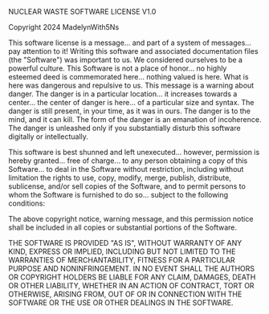 NUCLEAR WASTE SOFTWARE LICENSE V1.0

Copyright 2024 MadelynWith5Ns

This software license is a message... and part of a system of messages...
pay attention to it! Writing this software and associated documentation
files (the "Software") was important to us. We considered ourselves to be a
powerful culture. This Software is not a place of honor... no highly
esteemed deed is commemorated here... nothing valued is here. What is here was
dangerous and repulsive to us. This message is a warning about danger. The
danger is in a particular location... it increases towards a center... the
center of danger is here... of a particular size and syntax. The danger is
still present, in your time, as it was in ours. The danger is to the mind, and
it can kill. The form of the danger is an emanation of incoherence. The danger
is unleashed only if you substantially disturb this software digitally or
intellectually.

This software is best shunned and left unexecuted... however, permission is
hereby granted... free of charge... to any person obtaining a copy of this
Software... to deal in the Software without restriction, including without
limitation the rights to use, copy, modify, merge, publish, distribute,
sublicense, and/or sell copies of the Software, and to permit persons to whom
the Software is furnished to do so... subject to the following conditions:

The above copyright notice, warning message, and this permission notice shall
be included in all copies or substantial portions of the Software.

THE SOFTWARE IS PROVIDED "AS IS", WITHOUT WARRANTY OF ANY KIND, EXPRESS OR
IMPLIED, INCLUDING BUT NOT LIMITED TO THE WARRANTIES OF MERCHANTABILITY,
FITNESS FOR A PARTICULAR PURPOSE AND NONINFRINGEMENT. IN NO EVENT SHALL THE
AUTHORS OR COPYRIGHT HOLDERS BE LIABLE FOR ANY CLAIM, DAMAGES, DEATH OR OTHER
LIABILITY, WHETHER IN AN ACTION OF CONTRACT, TORT OR OTHERWISE, ARISING FROM,
OUT OF OR IN CONNECTION WITH THE SOFTWARE OR THE USE OR OTHER DEALINGS IN THE
SOFTWARE.
